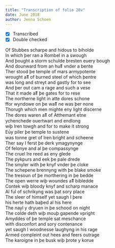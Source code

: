 ```yaml
---
title: "Transcription of folio 28v"
date: June 2018
author: Jenna Schoen
---
```

- [X] Transcribed
- [x] Double checked

Of Stubbes scharpe and hidous to biholde  
In which þer ran a Rombel in a swough  
And þought a storm schulde bresten euery bough  
And dounward from an huỻ vnder a bente  
Ther stood þe temple of mars armypotente  
wrought aỻ of burned steel of which þentre  
was long and streyt and gastly for to see  
And þer out cam a rage and such a vese  
That it made aỻ þe gates for to rese  
The northerne light in atte dores schone  
ffor wyndowe on þe waỻ ne was þer none  
Thorugh which men mighte eny light discerne  
The dores waren aỻ of Atthemant et̔ne  
ychenchede ouertwart and endlong  
wiþ Iren towgh and for to make it strong  
Eu̔y piler þe temple to sustene  
was tonne gret of Iren bright and scheene  
Ther say I ferst þe derk ymagynynge  
Of felonye and al þe compassynge  
The cruel Ire reed as eny glede  
The pykpurs and eek þe pale drede  
The smyler with þe knyf vnder þe cloke  
The schepene brennyng with þe blake smoke  
The tresoun of þe morthering in þe bedde  
The open werre wiþ woundes aỻ bibledde  
Contek wiþ bloody knyf and scharp manace  
Al ful of schrikyng was þat sory place  
The sleer of himself yet saugh I þere  
his herte hath baþed al his here  
The nayl y dryuen in þe schood on night  
The colde deth wiþ mouþ gapende vpright  
Amyddes of þe temple sat meschance  
with disconfort and sory contenance  
yet saugh I woodnesse laughyng in his rage  
Armed compleint out hees and feers outrage  
The karoigne in þe busk wiþ þrote y korue  
